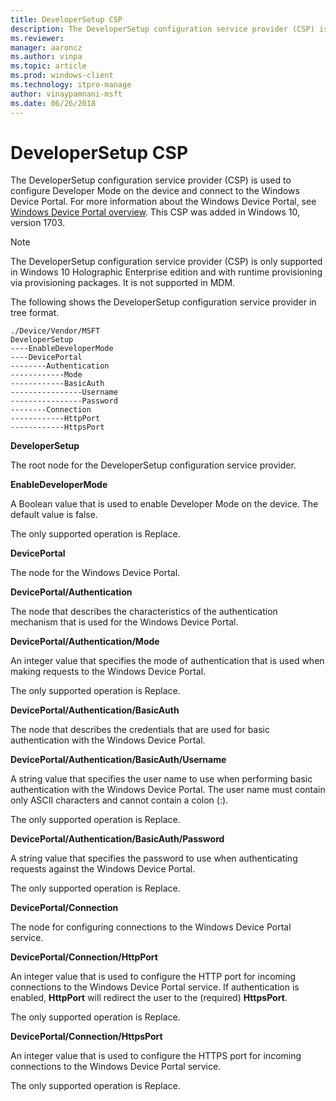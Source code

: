 ```yaml
---
title: DeveloperSetup CSP
description: The DeveloperSetup configuration service provider (CSP) is used to configure developer mode on the device. This CSP was added in the Windows 10, version 1703.
ms.reviewer: 
manager: aaroncz
ms.author: vinpa
ms.topic: article
ms.prod: windows-client
ms.technology: itpro-manage
author: vinaypamnani-msft
ms.date: 06/26/2018
---
```


# DeveloperSetup CSP

The DeveloperSetup configuration service provider (CSP) is used to configure Developer Mode on the device and connect to the Windows Device Portal. For more information about the Windows Device Portal, see [Windows Device Portal overview](/windows/uwp/debug-test-perf/device-portal). This CSP was added in Windows 10, version 1703.

> [!NOTE]
> The DeveloperSetup configuration service provider (CSP) is only supported in Windows 10 Holographic Enterprise edition and with runtime provisioning via provisioning packages. It is not supported in MDM.

The following shows the DeveloperSetup configuration service provider in tree format.
```
./Device/Vendor/MSFT
DeveloperSetup
----EnableDeveloperMode
----DevicePortal
--------Authentication
------------Mode
------------BasicAuth
----------------Username
----------------Password
--------Connection
------------HttpPort
------------HttpsPort
```
<a href="" id="developersetup"></a>**DeveloperSetup**
<p>The root node for the DeveloperSetup configuration service provider.

<a href="" id="enabledevelopermode"></a>**EnableDeveloperMode**
<p>A Boolean value that is used to enable Developer Mode on the device. The default value is false.

<p>The only supported operation is Replace.

<a href="" id="deviceportal"></a>**DevicePortal**
<p>The node for the Windows Device Portal.

<a href="" id="deviceportal-authentication"></a>**DevicePortal/Authentication**
<p>The node that describes the characteristics of the authentication mechanism that is used for the Windows Device Portal.

<a href="" id="deviceportal-authentication-mode"></a>**DevicePortal/Authentication/Mode**
<p>An integer value that specifies the mode of authentication that is used when making requests to the Windows Device Portal.

<p>The only supported operation is Replace.

<a href="" id="deviceportal-authentication-basicauth"></a>**DevicePortal/Authentication/BasicAuth**
<p>The node that describes the credentials that are used for basic authentication with the Windows Device Portal.

<a href="" id="deviceportal-authentication-username"></a>**DevicePortal/Authentication/BasicAuth/Username**
<p>A string value that specifies the user name to use when performing basic authentication with the Windows Device Portal.
The user name must contain only ASCII characters and cannot contain a colon (:).

<p>The only supported operation is Replace.

<a href="" id="deviceportal-authentication-password"></a>**DevicePortal/Authentication/BasicAuth/Password**
<p>A string value that specifies the password to use when authenticating requests against the Windows Device Portal.

<p>The only supported operation is Replace.

<a href="" id="deviceportal-connection"></a>**DevicePortal/Connection**
<p>The node for configuring connections to the Windows Device Portal service.

<a href="" id="deviceportal-connection-httpport"></a>**DevicePortal/Connection/HttpPort**
<p>An integer value that is used to configure the HTTP port for incoming connections to the Windows Device Portal service.
If authentication is enabled, <strong>HttpPort</strong> will redirect the user to the (required) <strong>HttpsPort</strong>.

<p>The only supported operation is Replace.

<a href="" id="deviceportal-connection-httpsport"></a>**DevicePortal/Connection/HttpsPort**
<p>An integer value that is used to configure the HTTPS port for incoming connections to the Windows Device Portal service.

<p>The only supported operation is Replace.